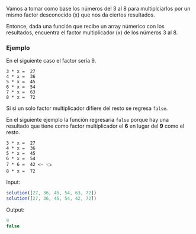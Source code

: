 Vamos a tomar como base los números del 3 al 8 para multiplciarlos por un mismo factor desconocido (x) que nos da ciertos resultados.

Entonce, dada una función que recibe un array númerico con los resultados, encuentra el factor multiplicador (x) de los números 3 al 8.

### Ejemplo

En el siguiente caso el factor sería 9.

```
3 * x =  27
4 * x =  36
5 * x =  45
6 * x =  54
7 * x =  63
8 * x =  72
```
Si si un solo factor multiplicador difiere del resto se regresa `false`.

En el siguiente ejemplo la función regresaria `false` porque hay una resultado que tiene como factor multiplicador el **6** en lugar del **9** como el resto.

```
3 * x =  27
4 * x =  36
5 * x =  45
6 * x =  54
7 * 6 =  42 <- 👈
8 * x =  72
```

Input:

```js
solution([27, 36, 45, 54, 63, 72])
solution([27, 36, 45, 54, 42, 72])

```

Output:

```js
9
false
```